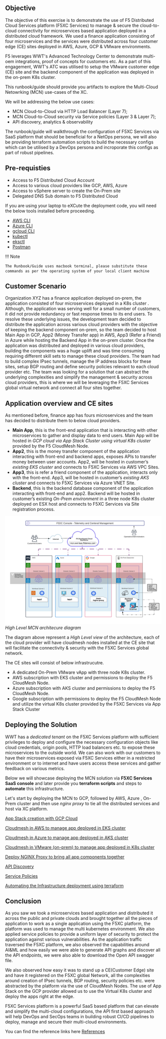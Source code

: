 ## Objective

The objective of this exercise is to demonstrate the use of F5 Distributed Cloud Services platform (F5XC Services) to manage & secure the cloud-to-cloud connectivity for microservices based application deployed in a distributed cloud framework. We used a finance application consisting of four microservices and the services were distributed across four customer edge (CE) sites deployed in AWS, Azure, GCP & VMware environments. 

F5 leverages WWT's Advanced Technology Center to demonstrate multi-oem integrations, proof of concepts for customers etc. As a part of this engagement, WWT's ATC was utilised to setup the VMware customer edge (CE) site and the backend component of the application was deployed in the on-prem K8s cluster.

This runbook/guide should provide you artifacts to explore the Multi-Cloud Netowrking (MCN) use-cases of the XC. 

We will be addressing the below use cases:

- MCN Cloud-to-Cloud via HTTP Load Balancer (Layer 7);
- MCN Cloud-to-Cloud security via Service policies (Layer 3 & Layer 7);
- API discovery, analytics & observability

The runbook/guide will walkthrough the configuration of F5XC Services via SaaS platform that should be beneficial for a NetOps persona, we will also be providing terraform automation scripts to build the necessary configs which can be utilised by a DevOps persona and incroporate this configs as part of robust pipelines.

## Pre-requisties

- Access to F5 Distributed Cloud Account
- Access to various cloud providers like GCP, AWS, Azure
- Access to vSphere server to create the On-Prem site
- Delegated DNS Sub domain to F5 Distributed Cloud

If you are using your laptop to eXCute the deployment code, you will need the below tools installed before proceeding.

- [AWS CLI](https://docs.aws.amazon.com/cli/latest/userguide/getting-started-install.html)
- [Azure CLI](https://docs.microsoft.com/en-us/cli/azure/install-azure-cli-linux?pivots=apt)
- [gcloud CLI](https://cloud.google.com/sdk/docs/install)
- [kubectl](https://docs.aws.amazon.com/eks/latest/userguide/install-kubectl.html)
- [eksctl](https://docs.aws.amazon.com/eks/latest/userguide/eksctl.html)
- [Postman](https://www.postman.com/downloads/)

!!! Note

    The Runbook/Guide uses macbook terminal, please substitute these commands as per the operating system of your local client machine

## Customer Scenario

Organization XYZ has a finance application deployed on-prem, the application consisted of four microservices deployed in a K8s cluster . Although, the application was serving well for a small number of customers, it did not provide redundancy or fast response times to its end users. To resolve these underlying issues, the development team decided to distribute the application across various cloud providers with the objective of keeping the backend component on-prem, so the team decided to host Main App in GCP, App2 (Money Transfer app) in AWS, App3 (Refer a Friend) in Azure while hosting the Backend App in the on-prem cluster. Once the application was distributed and deployed in various cloud providers, building the components was a huge uplift and was time consuming requiring different skill sets to manage these cloud providers. The team had to build complex IPsec tunnels, manage the IP address blocks for these sites, setup BGP routing and define security policies relevant to each cloud provider etc. The team was looking for a solution that can abstract the underlying complexities and simplify the management & security across cloud providers, this is where we will be leveraging the F5XC Services global virtual network and connect all four sites together.

## Application overview and CE sites

As mentioned before, finance app has fours microservices and the team has decided to distribute them to below cloud providers.

- **Main App**, this is the front-end application that is interacting with other microservices to gather and display data to end users. Main App will be hosted in *GCP cloud via App Stack Cluster using virtual K8s cluster* provided by the F5 CloudMesh Node.
- **App2**, this is the money transfer component of the application interacting with front-end and backend apps, exposes APIs to transfer money between user accounts. App2, will be hosted in customer’s *existing EKS cluster* and connects to F5XC Services via AWS VPC Sites.
- **App3**, this is refer a friend component of the application, interacts only with the front-end. App3, will be hosted in customer’s *existing AKS cluster* and connects to F5XC Services via Azure VNET Site.
- **Backend**, this is the backend database component of the application interacting with front-end and app2. Backend will be hosted in customer’s existing *On-Prem environment* in a three node K8s cluster deployed on ESX host and connects to F5XC Services via Site registration process.

![mcn_architecture_diagram](pictures/mcn_architecture_diagram.png)
*High Level MCN architecure diagram*

The diagram above represent a *High Level view* of the architecture, each of the cloud provider will have cloudmesh nodes installed at the CE site that will facilitate the connectivity & security with the F5XC Services global network.

The CE sites will consist of below infrastrucutre.

- A dedicated On-Prem VMware vApp with three node K8s cluster.
- AWS subscription with EKS cluster and permissions to deploy the F5 CloudMesh Node.
- Azure subscription with AKS cluster and permissions to deploy the F5 CloudMesh Node.
- Google subscription with permissions to deploy the F5 CloudMesh Node and utilize the virtual K8s cluster provided by the F5XC Services via App Stack Cluster

## Deploying the Solution

WWT has a *dedicated tenant* on the F5XC Services platform with sufficient privileges to deploy and configure the necessary configuration objects like cloud credentials, origin pools, HTTP load balancers etc. to expose these microservices to the outside world.  We can also work with our customers to have their microservices exposed via F5XC Services either in a restricted environment or to internet and have users access these services and gather feedback on various metrics.

Below we will showcase deploying the MCN solution via **F5XC Services SaaS console** and later provide you **terraform scripts** and steps to **automate** this infrastructure.

Let's start by deploying the MCN to GCP, followed by AWS, Azure , On-Prem cluster and then use *nginx proxy* to tie all the distributed services and host via XC platform.

[App Stack creation with GCP Cloud](./clouds/gcp_cloud.md)

[Cloudmesh in AWS to manage app deployed in EKS cluster](./clouds/aws_cloud.md)

[Cloudmesh in Azure to manage app deployed in AKS cluster](./clouds/azure_cloud.md)

[Cloudmesh in VMware (on-prem) to manage app deployed in K8s cluster](./clouds/vmware.md)

[Deploy NGINX Proxy to bring all app components together](./clouds/proxy_lb.md)

[API Discovery](./clouds/api_discovery.md)

[Service Policies](./clouds/service_policies.md)

[Automating the Infrastructure deployment using terraform](./terraform/automation.md)

## Conclusion

As you saw we took a microservices based application and distributed it across the public and private clouds and brought together all the pieces of application to work as a single application using the F5XC platform, the platform was used to manage the multi kubernetes environment. We also applied service policies to provide a uniform layer of security to protect the application against various vulnerabilities. As the application traffic traversed the F5XC platform, we also observed the capabilities around AI&ML and how easily we were able to generate API graphs and discover all the API endpoints, we were also able to download the Open API swagger file.

We also observed how easy it was to stand up a CE(Customer Edge) site and have it registered on the F5XC global Network, all the complexities around creation of IPsec tunnels, BGP routing, security policies etc. were abstracted by the platform via the use of CloudMesh Nodes. The use of App Stack on the GCP provider allowed us to use the Virtual K8s cluster and deploy the apps right at the edge.

F5XC Services platform is a powerful SaaS based platform that can elevate and simplify the multi-cloud configurations, the API first based approach will help DevOps and SecOps teams in building robust CI/CD pipelines to deploy, manage and secure their multi-cloud environments.

You can find the reference links here [References](references.md)